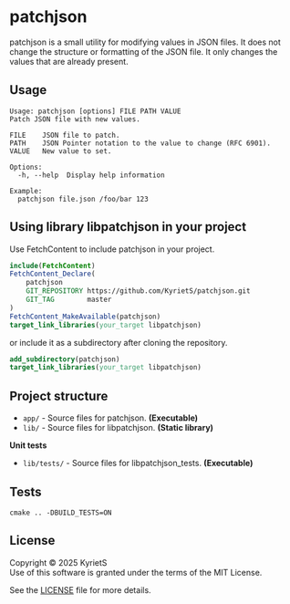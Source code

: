 # patchjson

patchjson is a small utility for modifying values in JSON files. It does not change the structure or formatting of the JSON file. It only changes the values that are already present.

## Usage
```
Usage: patchjson [options] FILE PATH VALUE
Patch JSON file with new values.

FILE    JSON file to patch.
PATH    JSON Pointer notation to the value to change (RFC 6901).
VALUE   New value to set.

Options:
  -h, --help  Display help information

Example:
  patchjson file.json /foo/bar 123
```


## Using library libpatchjson in your project

Use FetchContent to include patchjson in your project.
```cmake
include(FetchContent)
FetchContent_Declare(
    patchjson
    GIT_REPOSITORY https://github.com/KyrietS/patchjson.git
    GIT_TAG        master
)
FetchContent_MakeAvailable(patchjson)
target_link_libraries(your_target libpatchjson)
```

or include it as a subdirectory after cloning the repository.
```cmake
add_subdirectory(patchjson)
target_link_libraries(your_target libpatchjson)
```

## Project structure
- `app/` - Source files for patchjson. **(Executable)**
- `lib/` - Source files for libpatchjson. **(Static library)**

**Unit tests**
- `lib/tests/` - Source files for libpatchjson_tests. **(Executable)**

## Tests
```
cmake .. -DBUILD_TESTS=ON
```

## License
Copyright © 2025 KyrietS\
Use of this software is granted under the terms of the MIT License.

See the [LICENSE](LICENSE) file for more details.